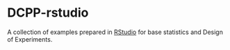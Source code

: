 # DCPP-rstudio

A collection of examples prepared in [RStudio](http://rstudio.org) for base statistics and Design of Experiments.
